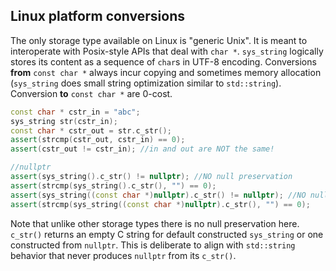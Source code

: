 ## Linux platform conversions

The only storage type available on Linux is "generic Unix". It is meant to interoperate with Posix-style APIs that deal with `char *`.
`sys_string` logically stores its content as a sequence of `char`s in UTF-8 encoding. Conversions **from** `const char *` always incur copying and sometimes memory allocation (`sys_string` does small string optimization similar to `std::string`).
Conversion **to** `const char *` are 0-cost.

```cpp
const char * cstr_in = "abc";
sys_string str(cstr_in);
const char * cstr_out = str.c_str();
assert(strcmp(cstr_out, cstr_in) == 0);
assert(cstr_out != cstr_in); //in and out are NOT the same!

//nullptr
assert(sys_string().c_str() != nullptr); //NO null preservation
assert(strcmp(sys_string().c_str(), "") == 0);
assert(sys_string((const char *)nullptr).c_str() != nullptr); //NO null preservation
assert(strcmp(sys_string((const char *)nullptr).c_str(), "") == 0);
```

Note that unlike other storage types there is no null preservation here. `c_str()` returns an empty C string for default constructed `sys_string` or one constructed from `nullptr`. This is deliberate to align with `std::string` behavior that never produces `nullptr` from its `c_str()`.

